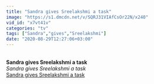 ```yaml
---
title: "Sandra gives Sreelakshmi a task"
image: "https://s1.dmcdn.net/v/SQRJ31VIAfCsOr22N/x240"
vid_id: "x7vt41v"
categories: "tv"
tags: ["Sandra","gives","Sreelakshmi"]
date: "2020-08-29T12:27:06+03:00"
---
```

<br><b>Sandra gives Sreelakshmi a task</b><br> <i>Sandra gives Sreelakshmi a task</i><br> <u>Sandra gives Sreelakshmi a task</u>
